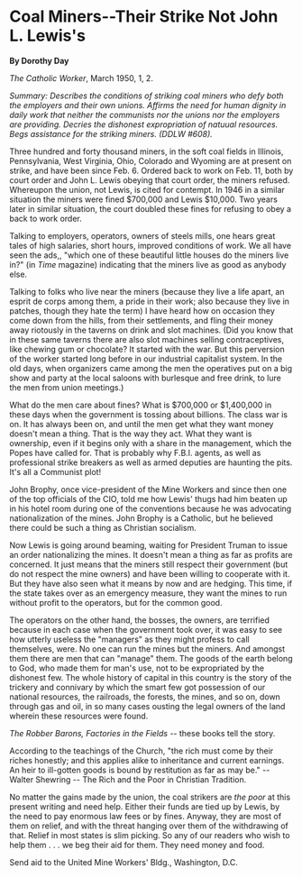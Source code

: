 Coal Miners--Their Strike Not John L. Lewis's
=============================================

**By Dorothy Day**

*The Catholic Worker*, March 1950, 1, 2.

*Summary: Describes the conditions of striking coal miners who defy both
the employers and their own unions. Affirms the need for human dignity
in daily work that neither the communists nor the unions nor the
employers are providing. Decries the dishonest expropriation of natuual
resources. Begs assistance for the striking miners. (DDLW \#608).*

Three hundred and forty thousand miners, in the soft coal fields in
Illinois, Pennsylvania, West Virginia, Ohio, Colorado and Wyoming are at
present on strike, and have been since Feb. 6. Ordered back to work on
Feb. 11, both by court order and John L. Lewis obeying that court order,
the miners refused. Whereupon the union, not Lewis, is cited for
contempt. In 1946 in a similar situation the miners were fined \$700,000
and Lewis \$10,000. Two years later in similar situation, the court
doubled these fines for refusing to obey a back to work order.

Talking to employers, operators, owners of steels mills, one hears great
tales of high salaries, short hours, improved conditions of work. We all
have seen the ads,, "which one of these beautiful little houses do the
miners live in?" (in *Time* magazine) indicating that the miners live as
good as anybody else.

Talking to folks who live near the miners (because they live a life
apart, an esprit de corps among them, a pride in their work; also
because they live in patches, though they hate the term) I have heard
how on occasion they come down from the hills, from their settlements,
and fling their money away riotously in the taverns on drink and slot
machines. (Did you know that in these same taverns there are also slot
machines selling contraceptives, like chewing gum or chocolate? It
started with the war. But this perversion of the worker started long
before in our industrial capitalist system. In the old days, when
organizers came among the men the operatives put on a big show and party
at the local saloons with burlesque and free drink, to lure the men from
union meetings.)

What do the men care about fines? What is \$700,000 or \$1,400,000 in
these days when the government is tossing about billions. The class war
is on. It has always been on, and until the men get what they want money
doesn't mean a thing. That is the way they act. What they want is
ownership, even if it begins only with a share in the management, which
the Popes have called for. That is probably why F.B.I. agents, as well
as professional strike breakers as well as armed deputies are haunting
the pits. It's all a Communist plot!

John Brophy, once vice-president of the Mine Workers and since then one
of the top officials of the CIO, told me how Lewis' thugs had him beaten
up in his hotel room during one of the conventions because he was
advocating nationalization of the mines. John Brophy is a Catholic, but
he believed there could be such a thing as Christian socialism.

Now Lewis is going around beaming, waiting for President Truman to issue
an order nationalizing the mines. It doesn't mean a thing as far as
profits are concerned. It just means that the miners still respect their
government (but do not respect the mine owners) and have been willing to
cooperate with it. But they have also seen what it means by now and are
hedging. This time, if the state takes over as an emergency measure,
they want the mines to run without profit to the operators, but for the
common good.

The operators on the other hand, the bosses, the owners, are terrified
because in each case when the government took over, it was easy to see
how utterly useless the "managers" as they might profess to call
themselves, were. No one can run the mines but the miners. And amongst
them there are men that can "manage" them. The goods of the earth belong
to God, who made them for man's use, not to be expropriated by the
dishonest few. The whole history of capital in this country is the story
of the trickery and connivary by which the smart few got possession of
our national resources, the railroads, the forests, the mines, and so
on, down through gas and oil, in so many cases ousting the legal owners
of the land wherein these resources were found.

*The Robber Barons, Factories in the Fields* -- these books tell the
story.

According to the teachings of the Church, "the rich must come by their
riches honestly; and this applies alike to inheritance and current
earnings. An heir to ill-gotten goods is bound by restitution as far as
may be." -- Walter Shewring -- The Rich and the Poor in Christian
Tradition.

No matter the gains made by the union, the coal strikers are *the poor*
at this present writing and need help. Either their funds are tied up by
Lewis, by the need to pay enormous law fees or by fines. Anyway, they
are most of them on relief, and with the threat hanging over them of the
withdrawing of that. Relief in most states is slim picking. So any of
our readers who wish to help them . . . we beg their aid for them. They
need money and food.

Send aid to the United Mine Workers' Bldg., Washington, D.C.
